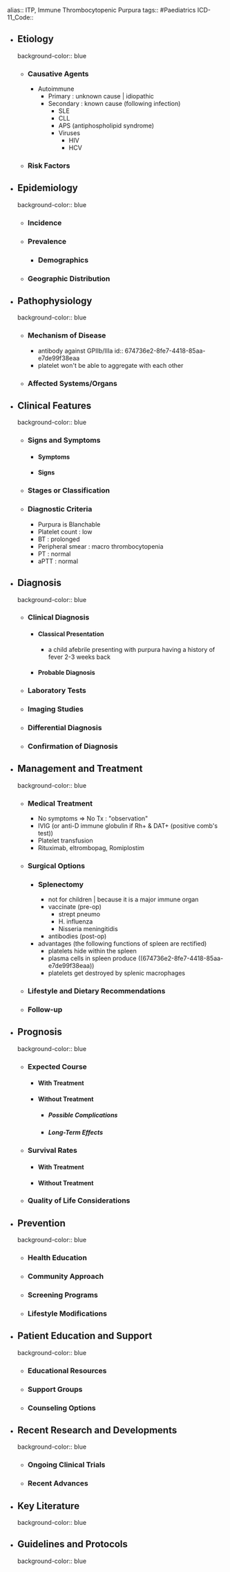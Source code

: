 alias:: ITP, Immune Thrombocytopenic Purpura
tags:: #Paediatrics
ICD-11_Code::

- ## Etiology
  background-color:: blue
	- ### Causative Agents
		- Autoimmune
			- Primary : unknown cause | idiopathic
			- Secondary : known cause (following infection)
				- SLE
				- CLL
				- APS (antiphospholipid syndrome)
				- Viruses
					- HIV
					- HCV
	- ### Risk Factors
- ## Epidemiology
  background-color:: blue
	- ### Incidence
	- ### Prevalence
		- ### Demographics
	- ### Geographic Distribution
- ## Pathophysiology
  background-color:: blue
	- ### Mechanism of Disease
		- antibody against GPIIb/IIIa
		  id:: 674736e2-8fe7-4418-85aa-e7de99f38eaa
		- platelet won't be able to aggregate with each other
	- ### Affected Systems/Organs
- ## Clinical Features
  background-color:: blue
	- ### Signs and Symptoms
		- #### Symptoms
		- #### Signs
	- ### Stages or Classification
	- ### Diagnostic Criteria
		- Purpura is Blanchable
		- Platelet count : low
		- BT : prolonged
		- Peripheral smear : macro thrombocytopenia
		- PT : normal
		- aPTT : normal
- ## Diagnosis
  background-color:: blue
	- ### Clinical Diagnosis
		- #### Classical Presentation
			- a child afebrile presenting with purpura having a history of fever 2-3 weeks back
		- #### Probable Diagnosis
	- ### Laboratory Tests
	- ### Imaging Studies
	- ### Differential Diagnosis
	- ### Confirmation of Diagnosis
- ## Management and Treatment
  background-color:: blue
	- ### Medical Treatment
		- No symptoms ⇒ No Tx : "observation"
		- IVIG (or anti-D immune globulin if Rh+ & DAT+ (positive comb's test))
		- Platelet transfusion
		- Rituximab, eltrombopag, Romiplostim
	- ### Surgical Options
		- ### Splenectomy
			- not for children | because it is a major immune organ
			- vaccinate (pre-op)
				- strept pneumo
				- H. influenza
				- Nisseria meningitidis
			- antibodies (post-op)
		- advantages (the following functions of spleen are rectified)
			- platelets hide within the spleen
			- plasma cells in spleen produce ((674736e2-8fe7-4418-85aa-e7de99f38eaa))
			- platelets get destroyed by splenic macrophages
	- ### Lifestyle and Dietary Recommendations
	- ### Follow-up
- ## Prognosis
  background-color:: blue
	- ### Expected Course
		- #### With Treatment
		- #### Without Treatment
			- ##### Possible Complications
			- ##### Long-Term Effects
	- ### Survival Rates
		- #### With Treatment
		- #### Without Treatment
	- ### Quality of Life Considerations
- ## Prevention
  background-color:: blue
	- ### Health Education
	- ### Community Approach
	- ### Screening Programs
	- ### Lifestyle Modifications
- ## Patient Education and Support
  background-color:: blue
	- ### Educational Resources
	- ### Support Groups
	- ### Counseling Options
- ## Recent Research and Developments
  background-color:: blue
	- ### Ongoing Clinical Trials
	- ### Recent Advances
- ## Key Literature
  background-color:: blue
- ## Guidelines and Protocols
  background-color:: blue